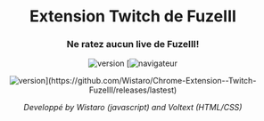 <h1 align="center">Extension Twitch de FuzeIII</h1>
<h3 align="center">Ne ratez aucun live de FuzeIII!</h3>
<p align="center"><img src="https://img.shields.io/github/manifest-json/v/Wistaro/Chrome-Extension--Twitch-FuzeIII" alt="version">  [<img src="https://img.shields.io/badge/Navigateur%20compatible%20-Google%20Chrome-blue" alt="navigateur"> </p>

<p align="center"><img src="https://img.shields.io/badge/T%C3%A9l%C3%A9charger-Derni%C3%A8re%20version-brightgreen?style=for-the-badge" alt="version">](https://github.com/Wistaro/Chrome-Extension--Twitch-FuzeIII/releases/lastest) </p>

<p align="center" style="font-style: italic;">Developpé  by Wistaro (javascript) and Voltext (HTML/CSS)</p>
